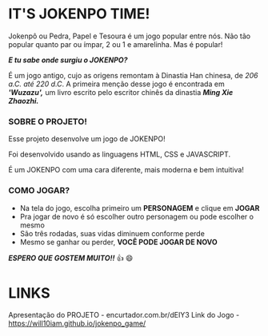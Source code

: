 #  IT'S JOKENPO TIME!
 Jokenpô ou Pedra, Papel e Tesoura é um jogo popular entre nós. Não tão popular quanto par ou ímpar, 2 ou 1 e amarelinha. Mas é popular!  
 
 ***E tu sabe onde surgiu o JOKENPO?***

É um jogo antigo, cujo as origens remontam à Dinastia Han chinesa, de *206 a.C. até 220 d.C*.  A primeira menção desse jogo é encontrada em ***'Wuzazu',*** um livro escrito pelo escritor chinês da dinastia ***Ming Xie Zhaozhi.***

### SOBRE O PROJETO!

Esse projeto desenvolve um jogo de JOKENPO! 

Foi desenvolvido usando as linguagens HTML, CSS e JAVASCRIPT.

É um JOKENPO com uma cara diferente, mais moderna e bem intuitiva!

### COMO JOGAR?

- Na tela do jogo, escolha primeiro um **PERSONAGEM** e clique em **JOGAR**
- Pra jogar de novo é só escolher outro personagem ou pode escolher o mesmo
- São três rodadas, suas vidas diminuem conforme perde
- Mesmo se ganhar ou perder, **VOCÊ PODE JOGAR DE NOVO**

***ESPERO QUE GOSTEM MUITO!!***  :+1: :smile:

# LINKS

Apresentação do PROJETO - encurtador.com.br/dEIY3
Link do Jogo - https://will10iam.github.io/jokenpo_game/
